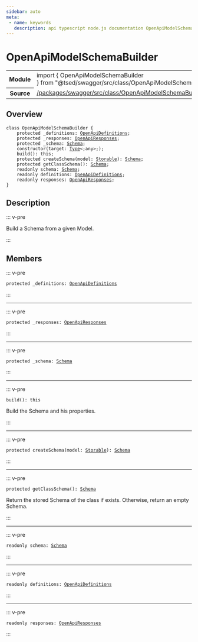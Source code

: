 ```yaml
---
sidebar: auto
meta:
 - name: keywords
   description: api typescript node.js documentation OpenApiModelSchemaBuilder class
---
```

# OpenApiModelSchemaBuilder <Badge text="Class" type="class"/>
<!-- Summary -->
<section class="symbol-info"><table class="is-full-width"><tbody><tr><th>Module</th><td><div class="lang-typescript"><span class="token keyword">import</span> { OpenApiModelSchemaBuilder }&nbsp;<span class="token keyword">from</span>&nbsp;<span class="token string">"@tsed/swagger/src/class/OpenApiModelSchemaBuilder"</span></div></td></tr><tr><th>Source</th><td><a href="https://github.com/TypedProject/ts-express-decorators/blob/v5.2.5/packages/swagger/src/class/OpenApiModelSchemaBuilder.ts#L0-L0">/packages/swagger/src/class/OpenApiModelSchemaBuilder.ts</a></td></tr></tbody></table></section>

<!-- Overview -->
## Overview


<pre><code class="typescript-lang "><span class="token keyword">class</span> OpenApiModelSchemaBuilder <span class="token punctuation">{</span>
    <span class="token keyword">protected</span> _definitions<span class="token punctuation">:</span> <a href="/api/swagger/interfaces/OpenApiDefinitions.html"><span class="token">OpenApiDefinitions</span></a><span class="token punctuation">;</span>
    <span class="token keyword">protected</span> _responses<span class="token punctuation">:</span> <a href="/api/swagger/interfaces/OpenApiResponses.html"><span class="token">OpenApiResponses</span></a><span class="token punctuation">;</span>
    <span class="token keyword">protected</span> _schema<span class="token punctuation">:</span> <a href="/api/mongoose/decorators/Schema.html"><span class="token">Schema</span></a><span class="token punctuation">;</span>
    <span class="token keyword">constructor</span><span class="token punctuation">(</span>target<span class="token punctuation">:</span> <a href="/api/core/interfaces/Type.html"><span class="token">Type</span></a>&lt<span class="token punctuation">;</span><span class="token keyword">any</span>&gt<span class="token punctuation">;</span><span class="token punctuation">)</span><span class="token punctuation">;</span>
    <span class="token function">build</span><span class="token punctuation">(</span><span class="token punctuation">)</span><span class="token punctuation">:</span> this<span class="token punctuation">;</span>
    <span class="token keyword">protected</span> <span class="token function">createSchema</span><span class="token punctuation">(</span>model<span class="token punctuation">:</span> <a href="/api/core/class/Storable.html"><span class="token">Storable</span></a><span class="token punctuation">)</span><span class="token punctuation">:</span> <a href="/api/mongoose/decorators/Schema.html"><span class="token">Schema</span></a><span class="token punctuation">;</span>
    <span class="token keyword">protected</span> <span class="token function">getClassSchema</span><span class="token punctuation">(</span><span class="token punctuation">)</span><span class="token punctuation">:</span> <a href="/api/mongoose/decorators/Schema.html"><span class="token">Schema</span></a><span class="token punctuation">;</span>
    <span class="token keyword">readonly</span> schema<span class="token punctuation">:</span> <a href="/api/mongoose/decorators/Schema.html"><span class="token">Schema</span></a><span class="token punctuation">;</span>
    <span class="token keyword">readonly</span> definitions<span class="token punctuation">:</span> <a href="/api/swagger/interfaces/OpenApiDefinitions.html"><span class="token">OpenApiDefinitions</span></a><span class="token punctuation">;</span>
    <span class="token keyword">readonly</span> responses<span class="token punctuation">:</span> <a href="/api/swagger/interfaces/OpenApiResponses.html"><span class="token">OpenApiResponses</span></a><span class="token punctuation">;</span>
<span class="token punctuation">}</span></code></pre>



<!-- Description -->
## Description

::: v-pre

Build a Schema from a given Model.

:::


<!-- Members -->




## Members


::: v-pre

<div class="method-overview">
<pre><code class="typescript-lang "><span class="token keyword">protected</span> _definitions<span class="token punctuation">:</span> <a href="/api/swagger/interfaces/OpenApiDefinitions.html"><span class="token">OpenApiDefinitions</span></a></code></pre>

</div>



:::



***



::: v-pre

<div class="method-overview">
<pre><code class="typescript-lang "><span class="token keyword">protected</span> _responses<span class="token punctuation">:</span> <a href="/api/swagger/interfaces/OpenApiResponses.html"><span class="token">OpenApiResponses</span></a></code></pre>

</div>



:::



***



::: v-pre

<div class="method-overview">
<pre><code class="typescript-lang "><span class="token keyword">protected</span> _schema<span class="token punctuation">:</span> <a href="/api/mongoose/decorators/Schema.html"><span class="token">Schema</span></a></code></pre>

</div>



:::



***



::: v-pre

<div class="method-overview">
<pre><code class="typescript-lang "><span class="token function">build</span><span class="token punctuation">(</span><span class="token punctuation">)</span><span class="token punctuation">:</span> this</code></pre>

</div>



Build the Schema and his properties.



:::



***



::: v-pre

<div class="method-overview">
<pre><code class="typescript-lang "><span class="token keyword">protected</span> <span class="token function">createSchema</span><span class="token punctuation">(</span>model<span class="token punctuation">:</span> <a href="/api/core/class/Storable.html"><span class="token">Storable</span></a><span class="token punctuation">)</span><span class="token punctuation">:</span> <a href="/api/mongoose/decorators/Schema.html"><span class="token">Schema</span></a></code></pre>

</div>



:::



***



::: v-pre

<div class="method-overview">
<pre><code class="typescript-lang "><span class="token keyword">protected</span> <span class="token function">getClassSchema</span><span class="token punctuation">(</span><span class="token punctuation">)</span><span class="token punctuation">:</span> <a href="/api/mongoose/decorators/Schema.html"><span class="token">Schema</span></a></code></pre>

</div>



Return the stored Schema of the class if exists. Otherwise, return an empty Schema.



:::



***



::: v-pre

<div class="method-overview">
<pre><code class="typescript-lang "><span class="token keyword">readonly</span> schema<span class="token punctuation">:</span> <a href="/api/mongoose/decorators/Schema.html"><span class="token">Schema</span></a></code></pre>

</div>



:::



***



::: v-pre

<div class="method-overview">
<pre><code class="typescript-lang "><span class="token keyword">readonly</span> definitions<span class="token punctuation">:</span> <a href="/api/swagger/interfaces/OpenApiDefinitions.html"><span class="token">OpenApiDefinitions</span></a></code></pre>

</div>



:::



***



::: v-pre

<div class="method-overview">
<pre><code class="typescript-lang "><span class="token keyword">readonly</span> responses<span class="token punctuation">:</span> <a href="/api/swagger/interfaces/OpenApiResponses.html"><span class="token">OpenApiResponses</span></a></code></pre>

</div>



:::